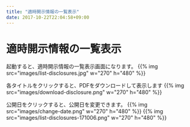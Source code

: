 ```yaml
---
title: "適時開示情報の一覧表示"
date: 2017-10-22T22:04:58+09:00
---
```


# 適時開示情報の一覧表示
起動すると、適時開示情報の一覧表示画面になります。
{{% img src="images/list-disclosures.jpg" w="270" h="480" %}}

各タイトルをクリックすると、PDFをダウンロードして表示します
{{% img src="images/download-disclosure.png" w="270" h="480" %}}

公開日をクリックすると、公開日を変更できます。
{{% img src="images/change-date.png" w="270" h="480" %}}
{{% img src="images/list-disclosures-171006.png" w="270" h="480" %}}
